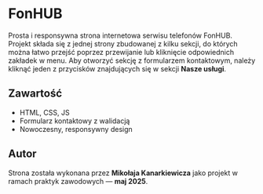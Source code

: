 # FonHUB 
Prosta i responsywna strona internetowa serwisu telefonów FonHUB. Projekt składa się z jednej strony zbudowanej z kilku sekcji, do których można łatwo przejść poprzez przewijanie lub kliknięcie odpowiednich zakładek w menu. Aby otworzyć sekcję z formularzem kontaktowym, należy kliknąć jeden z przycisków znajdujących się w sekcji **Nasze usługi**.

## Zawartość
- HTML, CSS, JS
- Formularz kontaktowy z walidacją
- Nowoczesny, responsywny design

## Autor
Strona została wykonana przez **Mikołaja Kanarkiewicza** jako projekt w ramach praktyk zawodowych — **maj 2025**.

